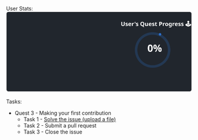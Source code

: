 
  User Stats:<br>
  ![User Draft Stats](/userCards/draft.svg?)

  Tasks:
  - Quest 3 - Making your first contribution
    - Task 1 - [Solve the issue (upload a file)](https://github.com/caiton1/OSS-Doorway/issues/2)
    - Task 2 - Submit a pull request
    - Task 3 - Close the issue

